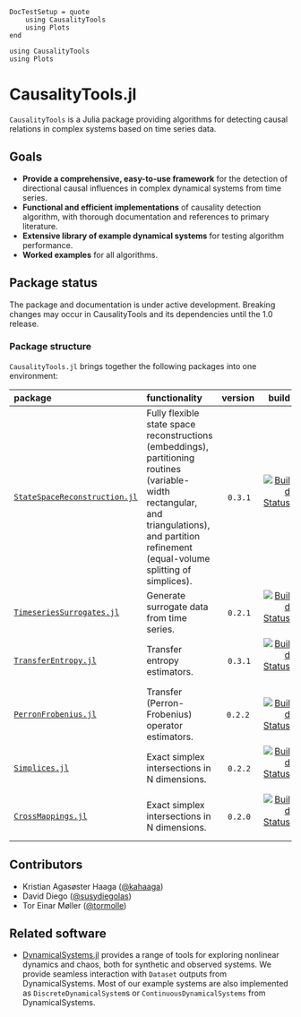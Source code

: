 ```@meta
DocTestSetup = quote
    using CausalityTools
    using Plots
end
```

```@setup overall_setup
using CausalityTools
using Plots
```

# CausalityTools.jl
`CausalityTools` is a Julia package providing algorithms for detecting causal relations in complex systems based on time series data.

## Goals

- **Provide a comprehensive, easy-to-use framework** for the detection of directional causal influences in complex dynamical systems from time series.
- **Functional and efficient implementations** of causality detection algorithm, with thorough documentation and references to primary literature.
- **Extensive library of example dynamical systems** for testing algorithm performance.
- **Worked examples** for all algorithms.


## Package status
The package and documentation is under active development. Breaking changes may occur in CausalityTools and its dependencies until the 1.0 release.


### Package structure
`CausalityTools.jl` brings together the following packages into one environment:


| package | functionality | version |  build |  
| :---   | :--- |    :---:    |   ---: |  
| [`StateSpaceReconstruction.jl`](https://github.com/kahaaga/StateSpaceReconstruction.jl/) | Fully flexible state space reconstructions (embeddings), partitioning routines (variable-width rectangular, and triangulations), and partition refinement (equal-volume splitting of  simplices). | `0.3.1` | [![Build Status](https://travis-ci.org/kahaaga/StateSpaceReconstruction.jl.svg?branch=master)](https://travis-ci.org/kahaaga/StateSpaceReconstruction.jl) |
| [`TimeseriesSurrogates.jl`](https://github.com/kahaaga/TimeseriesSurrogates.jl/) | Generate surrogate data from time series. | `0.2.1` | [![Build Status](https://travis-ci.org/kahaaga/TimeseriesSurrogates.jl.svg?branch=master)](https://travis-ci.org/kahaaga/TimeseriesSurrogates.jl) |
| [`TransferEntropy.jl`](https://github.com/kahaaga/TransferEntropy.jl/) | Transfer entropy estimators. | `0.3.1` | [![Build Status](https://travis-ci.org/kahaaga/TransferEntropy.jl.svg?branch=master)](https://travis-ci.org/kahaaga/TransferEntropy.jl) |  |
| [`PerronFrobenius.jl`](https://github.com/kahaaga/PerronFrobenius.jl/) |  Transfer (Perron-Frobenius) operator estimators. | `0.2.2`  | [![Build Status](https://travis-ci.org/kahaaga/PerronFrobenius.jl.svg?branch=master)](https://travis-ci.org/kahaaga/PerronFrobenius.jl) |
| [`Simplices.jl`](https://github.com/kahaaga/Simplices.jl/) | Exact simplex intersections in N dimensions. | `0.2.2` | [![Build Status](https://travis-ci.org/kahaaga/Simplices.jl.svg?branch=master)](https://travis-ci.org/kahaaga/Simplices.jl) |
| [`CrossMappings.jl`](https://github.com/kahaaga/CrossMappings.jl/) | Exact simplex intersections in N dimensions. | `0.2.0` | [![Build Status](https://travis-ci.org/kahaaga/CrossMappings.jl.svg?branch=master)](https://travis-ci.org/kahaaga/CrossMappings.jl) |


## Contributors
- Kristian Agasøster Haaga ([@kahaaga](https://github.com/kahaaga))
- David Diego ([@susydiegolas](https://github.com/susydiegolas))
- Tor Einar Møller ([@tormolle](https://github.com/tormolle))

## Related software
- [DynamicalSystems.jl](https://github.com/JuliaDynamics/DynamicalSystems.jl) provides a range of tools for exploring nonlinear dynamics and chaos, both for synthetic and observed systems. We provide seamless interaction with `Dataset` outputs from DynamicalSystems.  Most of our example systems are also implemented as `DiscreteDynamicalSystem`s or `ContinuousDynamicalSystems` from DynamicalSystems.

